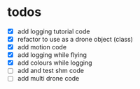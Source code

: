 # todos

- [x] add logging tutorial code
- [x] refactor to use as a drone object (class)
- [x] add motion code
- [x] add logging while flying
- [x] add colours while logging
- [ ] add and test shm code
- [ ] add multi drone code
